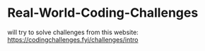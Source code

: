 # Real-World-Coding-Challenges
will try to solve challenges from this website: https://codingchallenges.fyi/challenges/intro
